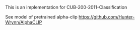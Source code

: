 This is an implementation for CUB-200-2011-Classification

See model of pretrained alpha-clip https://github.com/Hunter-Wrynn/AlphaCLIP
